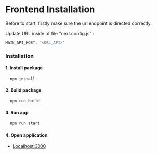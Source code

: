 
# Frontend Installation
Before to start, firstly make sure the url endpoint is directed correctly.

Update URL inside of file "next.config.js" :
```javascript
MAIN_API_HOST: '<URL_API>'
```

### Installation

####  1. Install package
```bash
  npm install
```

####  2. Build package
```bash
  npm run build
```

####  3. Run app
```bash
  npm run start
```

####  4. Open application
- [Localhost:3000](http://localhost:3000)
